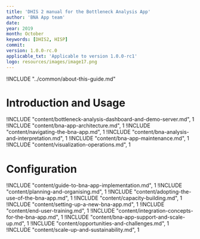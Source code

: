 ```yaml
---
title: 'DHIS 2 manual for the Bottleneck Analysis App'
author: 'BNA App team'
date:
year: 2019
month: October
keywords: [DHIS2, HISP]
commit:
version: 1.0.0-rc.0
applicable_txt: 'Applicable to version 1.0.0-rc1'
logo: resources/images/image17.png
---
```

<!--DHIS2-SECTION-ID:index-->

!INCLUDE "../common/about-this-guide.md"

# Introduction and Usage

!INCLUDE "content/bottleneck-analysis-dashboard-and-demo-server.md", 1
!INCLUDE "content/bna-app-architecture.md", 1
!INCLUDE "content/navigating-the-bna-app.md", 1
!INCLUDE "content/bna-analysis-and-interpretation.md", 1
!INCLUDE "content/bna-app-maintenance.md", 1
!INCLUDE "content/visualization-operations.md", 1

# Configuration

!INCLUDE "content/guide-to-bna-app-implementation.md", 1
!INCLUDE "content/planning-and-organising.md", 1
!INCLUDE "content/adopting-the-use-of-the-bna-app.md", 1
!INCLUDE "content/capacity-building.md", 1
!INCLUDE "content/setting-up-a-new-bna-app.md", 1
!INCLUDE "content/end-user-training.md", 1
!INCLUDE "content/integration-concepts-for-the-bna-app.md", 1
!INCLUDE "content/bna-app-support-and-scale-up.md", 1
!INCLUDE "content/opportunities-and-challenges.md", 1
!INCLUDE "content/scale-up-and-sustainability.md", 1
